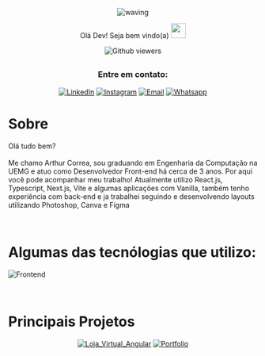 <div align="center">
  

  

![waving](https://capsule-render.vercel.app/api?type=waving&height=200&text=Arthur%20Correa&fontAlign=50&fontAlignY=40&color=0:000,100:3cb371F&animation=twinkling&fontColor=3B74BE)

Olá Dev! Seja bem vindo(a) <img src="https://c.tenor.com/Wx9IEmZZXSoAAAAi/hi.gif" width=30>

  ![Github viewers](https://komarev.com/ghpvc/?username=ArtCM&color=3B74BE&style=for-the-badge)

##

### Entre em contato:


<div>
  
  [![LinkedIn](https://img.shields.io/badge/LinkedIn-000?style=for-the-badge&logo=linkedin&logoColor=0E76A8)](https://www.linkedin.com/in/arthurcorream/)
  [![Instagram](https://img.shields.io/badge/Instagram-000?style=for-the-badge&logo=instagram)](https://www.instagram.com/arthurcoorrea/)
  [![Email](https://img.shields.io/badge/Email-000?style=for-the-badge&logo=gmail&logoColor=0E76A8)](mailto:arthurperfilprof@hotmail.com)
  [![Whatsapp](https://img.shields.io/badge/Whatsapp-000?style=for-the-badge&logo=whatsapp)](https://wa.me/5537998727252)
  
</div>

##

</div>

# Sobre

Olá tudo bem? 
<br><br>
Me chamo Arthur Correa, sou graduando em Engenharia da Computação na UEMG e atuo como Desenvolvedor Front-end há cerca de 3 anos. Por aqui você pode acompanhar meu trabalho! 
Atualmente utilizo React.js, Typescript, Next.js, Vite e algumas aplicações com Vanilla, também tenho experiência com back-end e ja trabalhei seguindo e desenvolvendo layouts utilizando Photoshop, Canva e Figma

<br>

# Algumas das tecnólogias que utilizo:

![Frontend](https://skillicons.dev/icons?i=react,typescript,nodejs,angular,next,vite,bootstrap,tailwind,html,css,javascript,jquery,git,photoshop,figma)

<br>

# Principais Projetos

<div align="center">

[![Loja_Virtual_Angular](https://github-readme-stats.vercel.app/api/pin/?username=ArtCM&repo=loja-virtual-com-angular&bg_color=000&border_color=30A3DC&show_icons=true&icon_color=30A3DC&title_color=3B74BE&text_color=FFF)](https://github.com/ArtCM/loja-virtual-com-angular)
[![Portfolio](https://github-readme-stats.vercel.app/api/pin/?username=ArtCM&repo=portfolio-react&bg_color=000&border_color=30A3DC&show_icons=true&icon_color=30A3DC&title_color=3B74BE&text_color=FFF)](https://github.com/ArtCM/portfolio-react)
  
</div>




  
